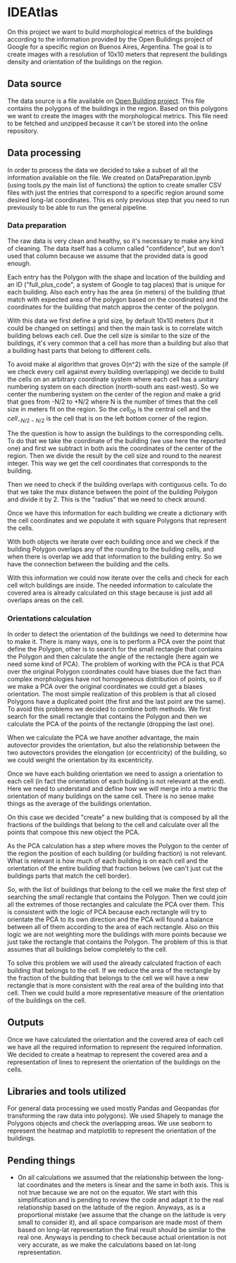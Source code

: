 # IDEAtlas

On this project we want to build morphological metrics of the buildings according to the information provided by the Open Buildings project of Google for a specific region on Buenos Aires, Argentina. The goal is to create images with a resolution of 10x10 meters that represent the buildings density and orientation of the buildings on the region. 

## Data source

The data source is a file available on [Open Building project](https://storage.googleapis.com/open-buildings-data/v3/polygons_s2_level_4_gzip/95b_buildings.csv.gz). This file contains the polygons of the buildings in the region. Based on this polygons we want to create the images with the morphological metrics. This file need to be fetched and unzipped because it can't be stored into the online repository.

## Data processing

In order to process the data we decided to take a subset of all the information available on the file. We created on DataPreparation.ipynb (using tools.py the main list of functions) the option to create smaller CSV files with just the entries that correspond to a specific region around some desired long-lat coordinates. This es only previous step that you need to run previously to be able to run the general pipeline. 

### Data preparation

The raw data is very clean and healthy, so it's necessary to make any kind of cleaning. The data itself has a column called "confidence", but we don't used that column because we assume that the provided data is good enough.

Each entry has the Polygon with the shape and location of the building and an ID ("full_plus_code", a system of Google to tag places) that is unique for each building. Also each entry has the area (in meters) of the building (that match with expected area of the polygon based on the coordinates) and the coordinates for the building that match approx the center of the polygon.

With this data we first define a grid size, by default 10x10 meters (but it could be changed on settings) and then the main task is to correlate witch building belows each cell. Due the cell size is similar to the size of the buildings, it's very common that a cell has more than a building but also that a building hast parts that belong to different cells.

To avoid make al algorithm that groves O(n^2) with the size of the sample (if we check every cell against every building overlapping) we decide to build the cells on an arbitrary coordinate system where each cell has a unitary numbering system on each direction (north-south ans east-west). So we center the numbering system on the center of the region and make a grid that goes from -N/2 to +N/2 where N is the number of times that the cell size in meters fit on the region. So the $cell_{00}$ is the central cell and the $cell_{-N/2-N/2}$ is the cell that is on the left bottom corner of the region.

The the question is how to assign the buildings to the corresponding cells. To do that we take the coordinate of the building (we use here the reported one) and first we subtract in both axis the coordinates of the center of the region. Then we divide the result by the cell size and round to the nearest integer. This way we get the cell coordinates that corresponds to the building.

Then we need to check if the building overlaps with contiguous cells. To do that we take the max distance between the point of the building Polygon and divide it by 2. This is the "radius" that we need to check around. 

Once we have this information for each building we create a dictionary with the cell coordinates and we populate it with square Polygons that represent the cells. 

With both objects we iterate over each building once and we check if the building Polygon overlaps any of the rounding to the building cells, and when there is overlap we add that information to the building entry. So we have the connection between the building and the cells. 

With this information we could now iterate over the cells and check for each cell witch buildings are inside. The needed information to calculate the covered area is already calculated on this stage because is just add all overlaps areas on the cell. 

### Orientations calculation

In order to detect the orientation of the buildings we need to determine how to make it. There is many ways, one is to perform a PCA over the point that define the Polygon, other is to search for the small rectangle that contains the Polygon and then calculate the angle of the rectangle (here again we need some kind of PCA). The problem of working with the PCA is that PCA over the original Polygon coordinates could have biases due the fact than complex morphologies have not homogeneous distribution of points, so if we make a PCA over the original coordinates we could get a biases orientation. The most simple realization of this problem is that all closed Polygons have a duplicated point (the first and the last point are the same). To avoid this problems we decided to combine both methods. We first search for the small rectangle that contains the Polygon and then we calculate the PCA of the points of the rectangle (dropping the last one).

When we calculate the PCA we have another advantage, the main autovector provides the orientation, but also the relationship between the two autovectors provides the elongation (or eccentricity) of the building, so we could weight the orientation by its excentricity. 

Once we have each building orientation we need to assign a orientation to each cell (in fact the orientation of each building is not relevant at the end). Here we need to understand and define how we will merge into a metric the orientation of many buildings on the same cell. There is no sense make things as the average of the buildings orientation. 

On this case we decided "create" a new building that is composed by all the fractions of the buildings that belong to the cell and calculate over all the points that compose this new object the PCA. 

As the PCA calculation has a step where moves the Polygon to the center of the region the position of each building (or building fraction) is not relevant. What is relevant is how much of each building is on each cell and the orientation of the entire building that fraction belows (we can't just cut the buildings parts that match the cell border). 

So, with the list of buildings that belong to the cell we make the first step of searching the small rectangle that contains the Polygon. Then we could join all the extremes of those rectangles and calculate the PCA over them. This is consistent with the logic of PCA because each rectangle will try to orientate the PCA to its own direction and the PCA will found a balance between all of them according to the area of each rectangle. Also on this logic we are not weighting more the buildings with more points because we just take the rectangle that contains the Polygon. The problem of this is that assumes that all buildings below completely to the cell. 

To solve this problem we will used the already calculated fraction of each building that belongs to the cell. If we reduce the area of the rectangle by the fraction of the building that belongs to the cell we will have a new rectangle that is more consistent with the real area of the building into that cell. Then we could build a more representative measure of the orientation of the buildings on the cell.

## Outputs

Once we have calculated the orientation and the covered area of each cell we have all the required information to represent the required information. We decided to create a heatmap to represent the covered area and a representation of lines to represent the orientation of the buildings on the cells. 

## Libraries and tools utilized

For general data processing we used mostly Pandas and Geopandas (for transforming the raw data into polygons). We used Shapely to manage the Polygons objects and check the overlapping areas. We use seaborn to represent the heatmap and matplotlib to represent the orientation of the buildings.

## Pending things

- On all calculations we assumed that the relationship between the long-lat coordinates and the meters is linear and the same in both axis. This is not true because we are not on the equator. We start with this simplification and is pending to review the code and adapt it to the real relationship based on the latitude of the region. Anyways, as is a proportional mistake (we assume that the change on the latitude is very small to consider it), and all space comparison are made most of them based on long-lat representation the final result should be similar to the real one. Anyways is pending to check because actual orientation is not very accurate, as we make the calculations based on lat-long representation. 

